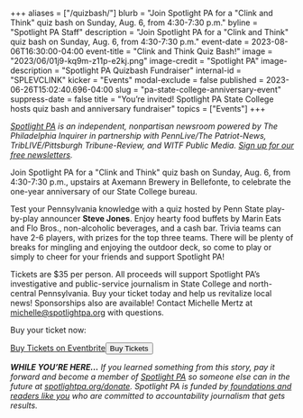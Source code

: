 +++
aliases = ["/quizbash/"]
blurb = "Join Spotlight PA for a \"Clink and Think\" quiz bash on Sunday, Aug. 6, from 4:30-7:30 p.m."
byline = "Spotlight PA Staff"
description = "Join Spotlight PA for a \"Clink and Think\" quiz bash on Sunday, Aug. 6, from 4:30-7:30 p.m."
event-date = 2023-08-06T16:30:00-04:00
event-title = "Clink and Think Quiz Bash!"
image = "2023/06/01j9-kq9m-z11p-e2kj.png"
image-credit = "Spotlight PA"
image-description = "Spotlight PA Quizbash Fundraiser"
internal-id = "SPLEVCLINK"
kicker = "Events"
modal-exclude = false
published = 2023-06-26T15:02:40.696-04:00
slug = "pa-state-college-anniversary-event"
suppress-date = false
title = "You’re invited! Spotlight PA State College hosts quiz bash and anniversary fundraiser"
topics = ["Events"]
+++

<a href="https://www.spotlightpa.org/"><em>Spotlight PA</em></a><em> is an independent, nonpartisan newsroom powered by The Philadelphia Inquirer in partnership with PennLive/The Patriot-News, TribLIVE/Pittsburgh Tribune-Review, and WITF Public Media. </em><a href="https://www.spotlightpa.org/newsletters"><em>Sign up for our free newsletters</em></a><em>.</em>

Join Spotlight PA for a &#34;Clink and Think&#34; quiz bash on Sunday, Aug. 6, from 4:30-7:30 p.m., upstairs at Axemann Brewery in Bellefonte, to celebrate the one-year anniversary of our State College bureau.

Test your Pennsylvania knowledge with a quiz hosted by Penn State play-by-play announcer <strong>Steve Jones</strong>. Enjoy hearty food buffets by Marin Eats and Flo Bros., non-alcoholic beverages, and a cash bar. Trivia teams can have 2-6 players, with prizes for the top three teams. There will be plenty of breaks for mingling and enjoying the outdoor deck, so come to play or simply to cheer for your friends and support Spotlight PA!

Tickets are $35 per person. All proceeds will support Spotlight PA’s investigative and public-service journalism in State College and north-central Pennsylvania. Buy your ticket today and help us revitalize local news! Sponsorships also are available! Contact Michelle Mertz at <a href="mailto:michelle@spotlightpa.org">michelle@spotlightpa.org</a> with questions.

Buy your ticket now:

<noscript><a href="https://www.eventbrite.com/e/clink-and-think-quiz-bash-with-spotlight-pa-tickets-663145254307" rel="noopener noreferrer" target="_blank">Buy Tickets on Eventbrite</a></noscript><!-- You can customize this button any way you like --><button id="eventbrite-widget-modal-trigger-663145254307" type="button">Buy Tickets</button><script src="https://www.eventbrite.com/static/widgets/eb_widgets.js"></script><script type="text/javascript">var exampleCallback = function() {console.log('Order complete!');};window.EBWidgets.createWidget({widgetType: 'checkout',eventId: '663145254307',modal: true,modalTriggerElementId: 'eventbrite-widget-modal-trigger-663145254307',onOrderComplete: exampleCallback});</script>

<strong><em>WHILE YOU’RE HERE…</em></strong><em> If you learned something from this story, pay it forward and become a member of </em><a href="https://www.spotlightpa.org/"><em>Spotlight PA</em></a><em> so someone else can in the future at </em><a href="https://www.spotlightpa.org/donate/"><em>spotlightpa.org/donate</em></a><em>. Spotlight PA is funded by</em><a href="https://www.spotlightpa.org/support"><em> foundations and readers like you</em></a><em> who are committed to accountability journalism that gets results.</em>

